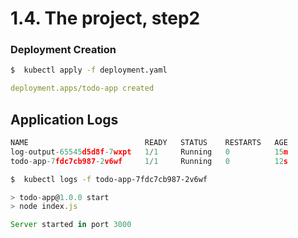 # 1.4. The project, step2

### Deployment Creation

```bash
$  kubectl apply -f deployment.yaml
```

```yaml
deployment.apps/todo-app created
```

## Application Logs

```javascript
NAME                          READY   STATUS    RESTARTS   AGE
log-output-65545d5d8f-7wxpt   1/1     Running   0          15m
todo-app-7fdc7cb987-2v6wf     1/1     Running   0          12s
```

```bash
$  kubectl logs -f todo-app-7fdc7cb987-2v6wf
```

```javascript
> todo-app@1.0.0 start
> node index.js

Server started in port 3000
```
